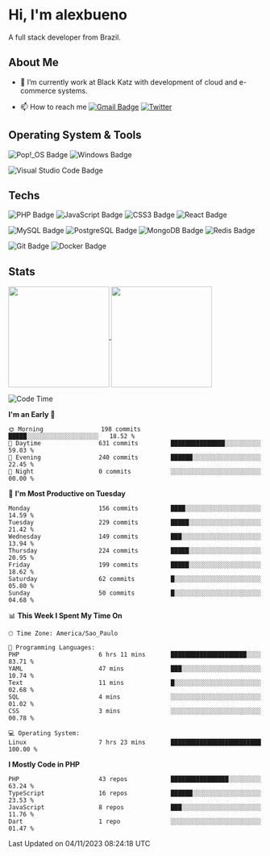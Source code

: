 # Hi, I'm alexbueno

A full stack developer from Brazil.

## About Me

- 🌱 I’m currently work at Black Katz with development of cloud and e-commerce systems.

- 📫 How to reach me [![Gmail Badge](https://img.shields.io/badge/-gmail-c14438?style=for-the-badge&logo=Gmail&logoColor=ffffff)](mailto:alexsandrofbueno@gmail.com) [![Twitter](https://img.shields.io/badge/twitter-1DA1F2.svg?style=for-the-badge&logo=twitter&logoColor=ffffff)](https://twitter.com/Alex_Bueno_7)

## Operating System & Tools

![Pop!_OS Badge](https://img.shields.io/badge/Pop!__OS-48B9C7?logo=popos&logoColor=fff&style=flat)
![Windows Badge](https://img.shields.io/badge/Windows-0078D6?logo=windows&logoColor=fff&style=flat)

![Visual Studio Code Badge](https://img.shields.io/badge/Visual%20Studio%20Code-007ACC?logo=visualstudiocode&logoColor=fff&style=flat)

## Techs

![PHP Badge](https://img.shields.io/badge/PHP-777BB4?logo=php&logoColor=fff&style=flat)
![JavaScript Badge](https://img.shields.io/badge/JavaScript-F7DF1E?logo=javascript&logoColor=000&style=flat)
![CSS3 Badge](https://img.shields.io/badge/CSS3-1572B6?logo=css3&logoColor=fff&style=flat)
![React Badge](https://img.shields.io/badge/React-61DAFB?logo=react&logoColor=000&style=flat)

![MySQL Badge](https://img.shields.io/badge/MySQL-4479A1?logo=mysql&logoColor=fff&style=flat)
![PostgreSQL Badge](https://img.shields.io/badge/PostgreSQL-4169E1?logo=postgresql&logoColor=fff&style=flat)
![MongoDB Badge](https://img.shields.io/badge/MongoDB-47A248?logo=mongodb&logoColor=fff&style=flat)
![Redis Badge](https://img.shields.io/badge/Redis-DC382D?logo=redis&logoColor=fff&style=flat)

![Git Badge](https://img.shields.io/badge/Git-F05032?logo=git&logoColor=fff&style=flat)
![Docker Badge](https://img.shields.io/badge/Docker-2496ED?logo=docker&logoColor=fff&style=flat)


## Stats

<a href="https://github.com/anuraghazra/github-readme-stats">
  <img height=200 align="center" src="https://github-readme-stats.vercel.app/api?username=alexbueno7&theme=dark" />
</a>
<a href="https://github.com/anuraghazra/convoychat">
  <img height=200 align="center" src="https://github-readme-stats.vercel.app/api/top-langs?username=alexbueno7&layout=compact&langs_count=8&card_width=320&theme=dark" />
</a>

<!--START_SECTION:waka-->
![Code Time](http://img.shields.io/badge/Code%20Time-819%20hrs%209%20mins-blue)

**I'm an Early 🐤** 

```text
🌞 Morning                198 commits         █████░░░░░░░░░░░░░░░░░░░░   18.52 % 
🌆 Daytime                631 commits         ███████████████░░░░░░░░░░   59.03 % 
🌃 Evening                240 commits         ██████░░░░░░░░░░░░░░░░░░░   22.45 % 
🌙 Night                  0 commits           ░░░░░░░░░░░░░░░░░░░░░░░░░   00.00 % 
```
📅 **I'm Most Productive on Tuesday** 

```text
Monday                   156 commits         ████░░░░░░░░░░░░░░░░░░░░░   14.59 % 
Tuesday                  229 commits         █████░░░░░░░░░░░░░░░░░░░░   21.42 % 
Wednesday                149 commits         ███░░░░░░░░░░░░░░░░░░░░░░   13.94 % 
Thursday                 224 commits         █████░░░░░░░░░░░░░░░░░░░░   20.95 % 
Friday                   199 commits         █████░░░░░░░░░░░░░░░░░░░░   18.62 % 
Saturday                 62 commits          █░░░░░░░░░░░░░░░░░░░░░░░░   05.80 % 
Sunday                   50 commits          █░░░░░░░░░░░░░░░░░░░░░░░░   04.68 % 
```


📊 **This Week I Spent My Time On** 

```text
🕑︎ Time Zone: America/Sao_Paulo

💬 Programming Languages: 
PHP                      6 hrs 11 mins       █████████████████████░░░░   83.71 % 
YAML                     47 mins             ███░░░░░░░░░░░░░░░░░░░░░░   10.74 % 
Text                     11 mins             █░░░░░░░░░░░░░░░░░░░░░░░░   02.68 % 
SQL                      4 mins              ░░░░░░░░░░░░░░░░░░░░░░░░░   01.02 % 
CSS                      3 mins              ░░░░░░░░░░░░░░░░░░░░░░░░░   00.78 % 

💻 Operating System: 
Linux                    7 hrs 23 mins       █████████████████████████   100.00 % 
```

**I Mostly Code in PHP** 

```text
PHP                      43 repos            ████████████████░░░░░░░░░   63.24 % 
TypeScript               16 repos            ██████░░░░░░░░░░░░░░░░░░░   23.53 % 
JavaScript               8 repos             ███░░░░░░░░░░░░░░░░░░░░░░   11.76 % 
Dart                     1 repo              ░░░░░░░░░░░░░░░░░░░░░░░░░   01.47 % 
```




 Last Updated on 04/11/2023 08:24:18 UTC
<!--END_SECTION:waka-->
